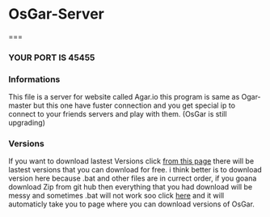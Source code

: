 # OsGar-Server
===
### YOUR PORT IS 45455

### Informations
This file is a server for website called Agar.io
this program is same as Ogar-master
but this one have fuster connection and 
you get special ip to connect to your friends servers
and play with them. (OsGar is still upgrading)
### Versions
If you want to download lastest Versions click [from this page](http://dl.osgarproject.com) there will be lastest versions that you can download for free. i think better is to download version here because .bat and other files are in currect order, if you goana download Zip from git hub then everything that you had download will be messy and sometimes .bat will not work soo click [here](http://dl.osgarproject.com) and it will automaticly take you to page where you can download versions of OsGar.
